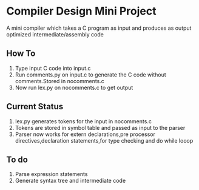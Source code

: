 # Compiler Design Mini Project
A mini compiler which takes a C program as input and produces as output optimized intermediate/assembly code

## How To ##
1. Type input C code into input.c
2. Run comments.py on input.c to generate the C code without comments.Stored in nocomments.c
3. Now run lex.py on nocomments.c to get output

## Current Status ##
1. lex.py generates tokens for the input in nocomments.c
2. Tokens are stored in symbol table and passed as input to the parser
3. Parser now works for extern declarations,pre processor directives,declaration statements,for type checking and do while looop

## To do ##
1. Parse expression statements
2. Generate syntax tree and intermediate code
